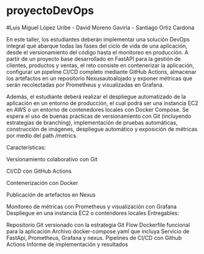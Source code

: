 # proyectoDevOps
#Luis Miguel López Uribe - David Moreno Gaviria - Santiago Ortiz Cardona

En este taller, los estudiantes deberán implementar una solución DevOps integral que abarque todas las fases del ciclo de vida de una aplicación, desde el versionamiento del código hasta el monitoreo en producción. A partir de un proyecto base desarrollado en FastAPI para la gestión de clientes, productos y ventas, el reto consiste en contenerizar la aplicación, configurar un pipeline CI/CD completo mediante GitHub Actions, almacenar los artefactos en un repositorio Nexusautoalojado y exponer métricas que serán recolectadas por Prometheus y visualizadas en Grafana.

Además, el estudiante deberá realizar el despliegue automatizado de la aplicación en un entorno de producción, el cual podrá ser una instancia EC2 en AWS o un entorno de contenedores locales con Docker Compose. Se espera el uso de buenas prácticas de versionamiento con Git (incluyendo estrategias de branching), implementación de pruebas automáticas, construcción de imágenes, despliegue automático y exposición de métricas por medio del path /metrics.

Características:

Versionamiento colaborativo con Git

CI/CD con GitHub Actions

Contenerización con Docker

Publicación de artefactos en Nexus

Monitoreo de métricas con Prometheus y visualización con Grafana
Despliegue en una instancia EC2 o contendores locales
Entregables:

Repositorio Git versionado con la estrategia Git Flow
Dockerfile funcional para la aplicación
Archivo docker-compose.yaml que incluya Servicio de FastApi, Prometheus, Grafana  y nexus.
Pipelines de CI/CD con Github Actions
Informe de implementación y resultados

